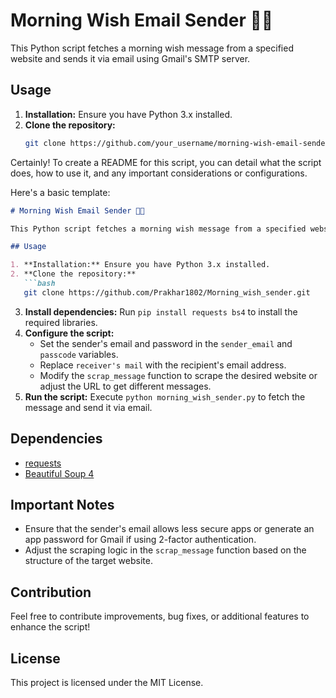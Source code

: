 # Morning Wish Email Sender 🌅📧

This Python script fetches a morning wish message from a specified website and sends it via email using Gmail's SMTP server.

## Usage

1. **Installation:** Ensure you have Python 3.x installed.
2. **Clone the repository:** 
   ```bash
   git clone https://github.com/your_username/morning-wish-email-sender.git
   
Certainly! To create a README for this script, you can detail what the script does, how to use it, and any important considerations or configurations.

Here's a basic template:

```markdown
# Morning Wish Email Sender 🌅📧

This Python script fetches a morning wish message from a specified website and sends it via email using Gmail's SMTP server.

## Usage

1. **Installation:** Ensure you have Python 3.x installed.
2. **Clone the repository:** 
   ```bash
   git clone https://github.com/Prakhar1802/Morning_wish_sender.git
   ```
3. **Install dependencies:** Run `pip install requests bs4` to install the required libraries.
4. **Configure the script:**
   - Set the sender's email and password in the `sender_email` and `passcode` variables.
   - Replace `receiver's mail` with the recipient's email address.
   - Modify the `scrap_message` function to scrape the desired website or adjust the URL to get different messages.
5. **Run the script:** Execute `python morning_wish_sender.py` to fetch the message and send it via email.

## Dependencies

- [requests](https://pypi.org/project/requests/)
- [Beautiful Soup 4](https://pypi.org/project/beautifulsoup4/)

## Important Notes

- Ensure that the sender's email allows less secure apps or generate an app password for Gmail if using 2-factor authentication.
- Adjust the scraping logic in the `scrap_message` function based on the structure of the target website.

## Contribution

Feel free to contribute improvements, bug fixes, or additional features to enhance the script!

## License

This project is licensed under the MIT License.
```
